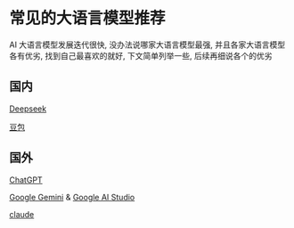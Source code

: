 # 常见的大语言模型推荐

AI 大语言模型发展迭代很快, 没办法说哪家大语言模型最强, 并且各家大语言模型各有优劣, 找到自己最喜欢的就好, 下文简单列举一些, 后续再细说各个的优劣

## 国内

[Deepseek](https://www.deepseek.com/)

[豆包](https://www.doubao.com/)

## 国外

[ChatGPT](https://openai.com/)

[Google Gemini](https://gemini.google.com/) & [Google AI Studio](https://aistudio.google.com/)

[claude](https://claude.ai/)
